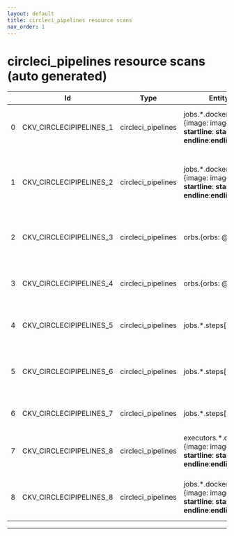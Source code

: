 ```yaml
---
layout: default
title: circleci_pipelines resource scans
nav_order: 1
---
```


# circleci_pipelines resource scans (auto generated)

|    | Id                      | Type               | Entity                                                                                     | Policy                                                                      | IaC                | Resource Link                                                                                                                                  |
|----|-------------------------|--------------------|--------------------------------------------------------------------------------------------|-----------------------------------------------------------------------------|--------------------|------------------------------------------------------------------------------------------------------------------------------------------------|
|  0 | CKV_CIRCLECIPIPELINES_1 | circleci_pipelines | jobs.*.docker[].{image: image, __startline__: __startline__, __endline__:__endline__}      | Ensure the pipeline image uses a non latest version tag                     | circleci_pipelines | [latest_image.py](https://github.com/bridgecrewio/checkov/blob/main/checkov/circleci_pipelines/checks/latest_image.py)                         |
|  1 | CKV_CIRCLECIPIPELINES_2 | circleci_pipelines | jobs.*.docker[].{image: image, __startline__: __startline__, __endline__:__endline__}      | Ensure the pipeline image version is referenced via hash not arbitrary tag. | circleci_pipelines | [image_version_not_hash.py](https://github.com/bridgecrewio/checkov/blob/main/checkov/circleci_pipelines/checks/image_version_not_hash.py)     |
|  2 | CKV_CIRCLECIPIPELINES_3 | circleci_pipelines | orbs.{orbs: @}                                                                             | Ensure mutable development orbs are not used.                               | circleci_pipelines | [prevent_development_orbs.py](https://github.com/bridgecrewio/checkov/blob/main/checkov/circleci_pipelines/checks/prevent_development_orbs.py) |
|  3 | CKV_CIRCLECIPIPELINES_4 | circleci_pipelines | orbs.{orbs: @}                                                                             | Ensure unversioned volatile orbs are not used.                              | circleci_pipelines | [prevent_volatile_orbs.py](https://github.com/bridgecrewio/checkov/blob/main/checkov/circleci_pipelines/checks/prevent_volatile_orbs.py)       |
|  4 | CKV_CIRCLECIPIPELINES_5 | circleci_pipelines | jobs.*.steps[]                                                                             | Suspicious use of netcat with IP address                                    | circleci_pipelines | [ReverseShellNetcat.py](https://github.com/bridgecrewio/checkov/blob/main/checkov/circleci_pipelines/checks/ReverseShellNetcat.py)             |
|  5 | CKV_CIRCLECIPIPELINES_6 | circleci_pipelines | jobs.*.steps[]                                                                             | Ensure run commands are not vulnerable to shell injection                   | circleci_pipelines | [ShellInjection.py](https://github.com/bridgecrewio/checkov/blob/main/checkov/circleci_pipelines/checks/ShellInjection.py)                     |
|  6 | CKV_CIRCLECIPIPELINES_7 | circleci_pipelines | jobs.*.steps[]                                                                             | Suspicious use of curl in run task                                          | circleci_pipelines | [SuspectCurlInScript.py](https://github.com/bridgecrewio/checkov/blob/main/checkov/circleci_pipelines/checks/SuspectCurlInScript.py)           |
|  7 | CKV_CIRCLECIPIPELINES_8 | circleci_pipelines | executors.*.docker[].{image: image, __startline__: __startline__, __endline__:__endline__} | Detecting image usages in circleci pipelines                                | circleci_pipelines | [DetectImagesUsage.py](https://github.com/bridgecrewio/checkov/blob/main/checkov/circleci_pipelines/checks/DetectImagesUsage.py)               |
|  8 | CKV_CIRCLECIPIPELINES_8 | circleci_pipelines | jobs.*.docker[].{image: image, __startline__: __startline__, __endline__:__endline__}      | Detecting image usages in circleci pipelines                                | circleci_pipelines | [DetectImagesUsage.py](https://github.com/bridgecrewio/checkov/blob/main/checkov/circleci_pipelines/checks/DetectImagesUsage.py)               |


---


